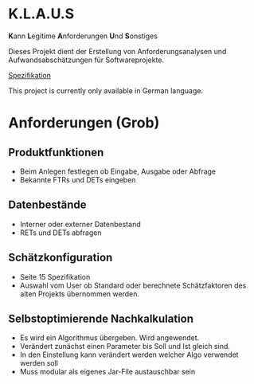 # K.L.A.U.S
 **K**ann **L**egitime **A**nforderungen **U**nd **S**onstiges

Dieses Projekt dient der Erstellung von Anforderungsanalysen und Aufwandsabschätzungen für Softwareprojekte.

[Spezifikation](https://github.com/rasple/sw-eng-jfx/tree/master/spezifikation.pdf)

This project is currently only available in German language.

# Anforderungen (Grob)
## Produktfunktionen
* Beim Anlegen festlegen ob Eingabe, Ausgabe oder Abfrage
* Bekannte FTRs und DETs eingeben
## Datenbestände
* Interner oder externer Datenbestand
* RETs und DETs abfragen
## Schätzkonfiguration
* Seite 15 Spezifikation
* Auswahl vom User ob Standard oder berechnete Schätzfaktoren des alten Projekts übernommen werden.
## Selbstoptimierende Nachkalkulation 
* Es wird ein Algorithmus übergeben. Wird angewendet.
* Verändert zunächst einen Parameter bis Soll und Ist gleich sind.
* In den Einstellung kann verändert werden welcher Algo verwendet werden soll
* Muss modular als eigenes Jar-File austauschbar sein

 
